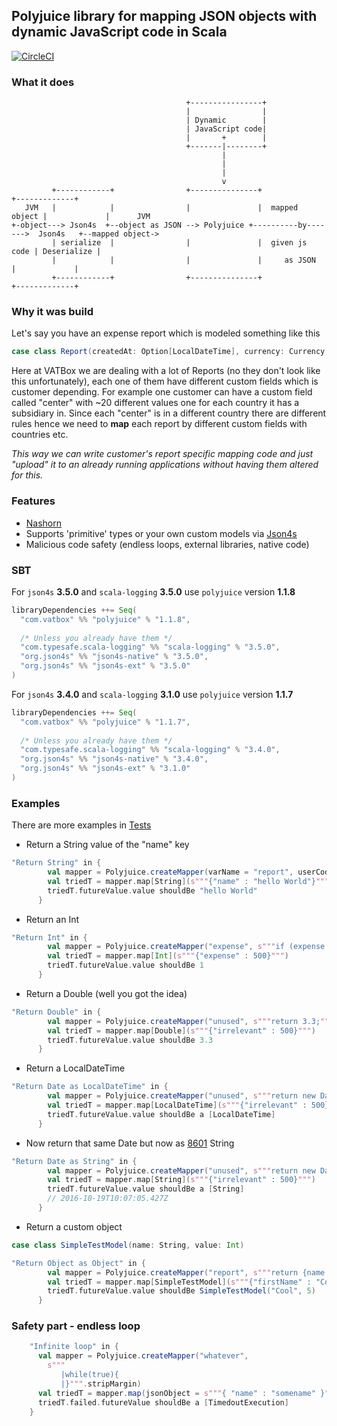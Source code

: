 ## Polyjuice library for mapping JSON objects with dynamic JavaScript code in Scala
[![CircleCI](https://circleci.com/gh/VATBox/polyjuicelib.svg?style=svg)](https://circleci.com/gh/VATBox/polyjuicelib)
### What it does
```
                                       +----------------+
                                       |                |
                                       | Dynamic        |
                                       | JavaScript code|
                                       |       +        |
                                       +-------|--------+
                                               |
                                               |
                                               |
                                               v
         +------------+                +---------------+                +-------------+
   JVM   |            |                |               |  mapped object |             |      JVM
+-object---> Json4s  +--object as JSON --> Polyjuice +----------by------->  Json4s   +--mapped object->
         | serialize  |                |               |  given js code | Deserialize |
         |            |                |               |     as JSON    |             |
         +------------+                +---------------+                +-------------+

```
 
### Why it was build
Let's say you have an expense report which is modeled something like this
```scala
case class Report(createdAt: Option[LocalDateTime], currency: Currency, amount: Double, country: Option[String], customFields: Map[String,CustomField]) 
```                        
Here at VATBox we are dealing with a lot of Reports (no they don't look like this unfortunately), each one of them have different custom fields which is customer depending.
For example one customer can have a custom field called "center" with ~20 different values one for each country it has a subsidiary in.
Since each "center" is in a different country there are different rules hence we need to __map__ each report by different custom fields with countries etc.

*This way we can write customer's report specific mapping code and just "upload" it to an already running applications without having them altered for this.*  
 
### Features
* [Nashorn](http://www.oracle.com/technetwork/articles/java/jf14-nashorn-2126515.html) 
* Supports 'primitive' types or your own custom models via [Json4s](https://github.com/json4s/json4s)
* Malicious code safety (endless loops, external libraries, native code)  

### SBT
For `json4s` __3.5.0__ and `scala-logging` __3.5.0__ use `polyjuice` version __1.1.8__
```scala
libraryDependencies ++= Seq(
  "com.vatbox" %% "polyjuice" % "1.1.8",
  
  /* Unless you already have them */
  "com.typesafe.scala-logging" %% "scala-logging" % "3.5.0",
  "org.json4s" %% "json4s-native" % "3.5.0",
  "org.json4s" %% "json4s-ext" % "3.5.0"
)
```

For `json4s` __3.4.0__ and `scala-logging` __3.1.0__ use `polyjuice` version __1.1.7__
```scala
libraryDependencies ++= Seq(
  "com.vatbox" %% "polyjuice" % "1.1.7",
  
  /* Unless you already have them */
  "com.typesafe.scala-logging" %% "scala-logging" % "3.4.0",
  "org.json4s" %% "json4s-native" % "3.4.0",
  "org.json4s" %% "json4s-ext" % "3.1.0"
)
```

### Examples
There are more examples in [Tests](/src/test/scala/com/vatbox/polyjuice/PolyjuiceSpec.scala)
* Return a String value of the "name" key
```scala
"Return String" in {
        val mapper = Polyjuice.createMapper(varName = "report", userCode = s"""return report.name;""")
        val triedT = mapper.map[String](s"""{"name" : "hello World"}""")
        triedT.futureValue.value shouldBe "hello World"
      }
```
* Return an Int
```scala
"Return Int" in {
        val mapper = Polyjuice.createMapper("expense", s"""if (expense.expense > 400) {return 1;} else {return 2;}""")
        val triedT = mapper.map[Int](s"""{"expense" : 500}""")
        triedT.futureValue.value shouldBe 1
      }
```
* Return a Double (well you got the idea)
```scala
"Return Double" in {
        val mapper = Polyjuice.createMapper("unused", s"""return 3.3;""")
        val triedT = mapper.map[Double](s"""{"irrelevant" : 500}""")
        triedT.futureValue.value shouldBe 3.3
      }
```
* Return a LocalDateTime
```scala
"Return Date as LocalDateTime" in {
        val mapper = Polyjuice.createMapper("unused", s"""return new Date();""")
        val triedT = mapper.map[LocalDateTime](s"""{"irrelevant" : 500}""")
        triedT.futureValue.value shouldBe a [LocalDateTime]
      }
```
* Now return that same Date but now as [8601](https://en.wikipedia.org/wiki/ISO_8601) String
```scala
"Return Date as String" in {
        val mapper = Polyjuice.createMapper("unused", s"""return new Date();""")
        val triedT = mapper.map[String](s"""{"irrelevant" : 500}""")
        triedT.futureValue.value shouldBe a [String]
        // 2016-10-19T10:07:05.427Z
      }
```
* Return a custom object
```scala 
case class SimpleTestModel(name: String, value: Int)
```
```scala
"Return Object as Object" in {
        val mapper = Polyjuice.createMapper("report", s"""return {name: report.firstName, value : 5};""")
        val triedT = mapper.map[SimpleTestModel](s"""{"firstName" : "Cool"}""")
        triedT.futureValue.value shouldBe SimpleTestModel("Cool", 5)
      }
```

### Safety part - endless loop
```scala
    "Infinite loop" in {
      val mapper = Polyjuice.createMapper("whatever",
        s"""
           |while(true){
           |}""".stripMargin)
      val triedT = mapper.map(jsonObject = s"""{ "name" : "somename" }""", timeout = 3 seconds)
      triedT.failed.futureValue shouldBe a [TimedoutExecution]
    }
```